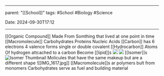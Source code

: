 
---
parent: "[[School]]"
tags:
	#School
	#Biology 
	#Science
	 
Date: 2024-09-30T17:12

---

[[Organic Compound]]
	Made From Somthing that lived at one point in time
[[Macromolecule]]
	Carbohydrates 
	Proteins 
	Nucleic Acids
[[Carbon]]
	has 6 electrons
	4 valence
	forms single or double covalent
	[[Hydrocarbon]]
		Atoms Of hydrogen attcached to a carbon Become [[lipid]]s
	![](https://upload.wikimedia.org/wikipedia/commons/f/fb/Tetrahedral-3D-balls.png)
	![](https://media.geeksforgeeks.org/wp-content/uploads/20231121220131/Structure-of-Carbon.png)
[[Isomer]]s
	![Isomer Thumbnail](https://upload.wikimedia.org/wikipedia/commons/0/04/Isomerism.svg)
	Molicules that have the same makeup but are a different shape
![[IMG_1617.jpg]]
[[Macromolecule]]s ar polymers bult from monomers
Carbohydrates serve as fuel and building material